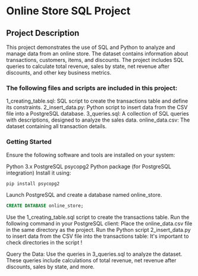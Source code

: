 # Online Store SQL Project
## Project Description
This project demonstrates the use of SQL and Python to analyze and manage data from an online store. 
The dataset contains information about transactions, customers, items, and discounts.
The project includes SQL queries to calculate total revenue, sales by state, net revenue after discounts, and other key business metrics.

### The following files and scripts are included in this project:

1_creating_table.sql: SQL script to create the transactions table and define its constraints.
2_insert_data.py: Python script to insert data from the CSV file into a PostgreSQL database.
3_queries.sql: A collection of SQL queries with descriptions, designed to analyze the sales data.
online_data.csv: The dataset containing all transaction details.


### Getting Started
Ensure the following software and tools are installed on your system:

Python 3.x
PostgreSQL
psycopg2 Python package (for PostgreSQL integration)
Install it using:

```bash
pip install psycopg2
```

Launch PostgreSQL and create a database named online_store.

```sql
CREATE DATABASE online_store;
```

Use the 1_creating_table.sql script to create the transactions table. Run the following command in your PostgreSQL client:
Place the online_data.csv file in the same directory as the project.
Run the Python script 2_insert_data.py to insert data from the CSV file into the transactions table:
It's important to check directories in the script !

Query the Data:
Use the queries in 3_queries.sql to analyze the dataset. These queries include calculations of total revenue, net revenue after discounts, sales by state, and more.
